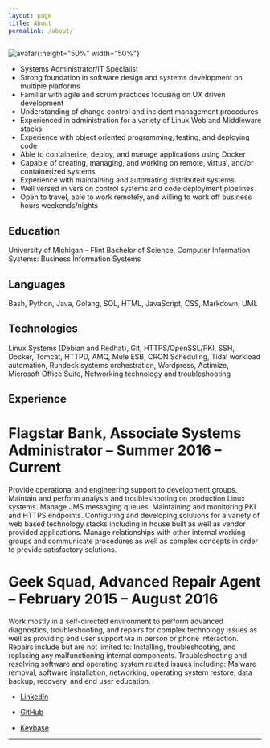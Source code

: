 ```yaml
---
layout: page
title: About
permalink: /about/
---
```



![avatar](../images/avatar-background.png){:height="50%" width="50%"}  

* Systems Administrator/IT Specialist
* Strong foundation in software design and systems development on multiple platforms
* Familiar with agile and scrum practices focusing on UX driven development
* Understanding of change control and incident management procedures
* Experienced in administration for a variety of Linux Web and Middleware stacks
* Experience with object oriented programming, testing, and deploying code
* Able to containerize, deploy, and manage applications using Docker
* Capable of creating, managing, and working on remote, virtual, and/or containerized systems
* Experience with maintaining and automating distributed systems
* Well versed in version control systems and code deployment pipelines
* Open to travel, able to work remotely, and willing to work off business hours weekends/nights

## Education
University of Michigan – Flint
Bachelor of Science, Computer Information Systems: Business Information Systems

## Languages
Bash, Python, Java, Golang, SQL, HTML, JavaScript, CSS, Markdown, UML

## Technologies
Linux Systems (Debian and Redhat), Git, HTTPS/OpenSSL/PKI, SSH, Docker, Tomcat, HTTPD, AMQ, Mule ESB, CRON Scheduling, Tidal workload automation, Rundeck systems orchestration, Wordpress, Actimize, Microsoft Office Suite, Networking technology and troubleshooting
 
## Experience
# Flagstar Bank, Associate Systems Administrator – Summer 2016 – Current
Provide operational and engineering support to development groups. Maintain and perform analysis and troubleshooting on production Linux systems. Manage JMS messaging queues. Maintaining and monitoring PKI and HTTPS endpoints. Configuring and developing solutions for a variety of web based technology stacks including in house built as well as vendor provided applications. Manage relationships with other internal working groups and communicate procedures as well as complex concepts in order to provide satisfactory solutions. 

# Geek Squad, Advanced Repair Agent – February 2015 – August 2016
Work mostly in a self-directed environment to perform advanced diagnostics, troubleshooting, and repairs for complex technology issues as well as providing end user support via in person or phone interaction. Repairs include but are not limited to: Installing, troubleshooting, and replacing any malfunctioning internal components. Troubleshooting and resolving software and operating system related issues including: Malware removal, software installation, networking, operating system restore, data backup, recovery, and end user education.

* [LinkedIn](https://www.linkedin.com/pub/fredrick-paulin/90/258/978)

* [GitHub](https://github.com/DerfOh)

* [Keybase](https://keybase.io/derfoh)


-----





<!-- This is the base Jekyll theme. You can find out more info about customizing your Jekyll theme, as well as basic Jekyll usage documentation at [jekyllrb.com](http://jekyllrb.com/)

You can find the source code for the Jekyll new theme at:
{% include icon-github.html username="jglovier" %} /
[jekyll-new](https://github.com/jglovier/jekyll-new)

You can find the source code for Jekyll at
{% include icon-github.html username="jekyll" %} /
[jekyll](https://github.com/jekyll/jekyll) -->
